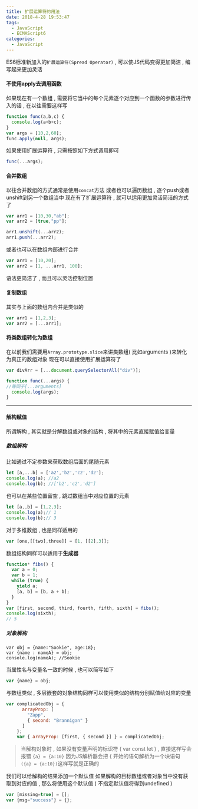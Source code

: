 ```yaml
---
title: 扩展运算符的用法
date: 2018-4-28 19:53:47
tags: 
  - JavaScript
  - ECMAScript6
categories: 
  - JavaScript
---
```


ES6标准新加入的`扩展运算符(Spread Operator)` , 可以使JS代码变得更加简洁 , 编写起来更加灵活
<!-- more -->
#### 不使用apply去调用函数
如果现在有一个数组 , 需要将它当中的每个元素逐个对应到一个函数的参数进行传入的话 , 在以往需要这样写
```javascript
function func(a,b,c) {
  console.log(a+b+c);
}
var args = [10,2,60];
func.apply(null, args);
```
如果使用扩展运算符 , 只需按照如下方式调用即可
```javascript
func(...args);
```

#### 合并数组
以往合并数组的方式通常是使用`concat`方法
或者也可以遍历数组 , 逐个push或者unshift到另一个数组当中
现在有了扩展运算符 , 就可以运用更加灵活简洁的方式了

```javascript
var arr1 = [10,30,"ab"];
var arr2 = [true,"pp"];

arr1.unshift(...arr2);
arr1.push(...arr2);
```
或者也可以在数组内部进行合并
```javascript
var arr1 = [10,20];
var arr2 = [1, ...arr1, 100];
```
语法更简洁了 , 而且可以灵活控制位置

#### 复制数组
其实与上面的数组内合并是类似的
```javascript
var arr1 = [1,2,3];
var arr2 = [...arr1];
```
#### 将类数组转化为数组
在以前我们需要用`Array.prototype.slice`来讲类数组( 比如arguments )来转化为真正的数组对象
现在可以直接使用扩展运算符了
```javascript
var divArr = [...document.querySelectorAll("div")];

function func(...args) {
//等同于[...arguments]
  console.log(args);
}
```
---
#### 解构赋值
所谓解构 , 其实就是分解数组或对象的结构 , 将其中的元素直接赋值给变量
##### 数组解构
比如通过不定参数来获取数组后面的尾随元素
```javascript
let [a,...b] = ['a2','b2','c2','d2'];
console.log(a); //a2
console.log(b); //['b2','c2','d2']
```
也可以在某些位置留空 , 跳过数组当中对应位置的元素
```javascript
let [a,,b] = [1,2,3];
console.log(a);// 1
console.log(b);// 3
```
对于多维数组 , 也是同样适用的
```javascript
var [one,[[two],three]] = [1, [[2],3]];
```
数组结构同样可以适用于**生成器**
```javascript
function* fibs() {
  var a = 0;
  var b = 1;
  while (true) {
    yield a;
    [a, b] = [b, a + b];
  }
}
var [first, second, third, fourth, fifth, sixth] = fibs();
console.log(sixth);
// 5
```
##### 对象解构
```
var obj = {name:"Sookie", age:18};
var {name : nameA} = obj;
console.log(nameA); //Sookie
```
当属性名与变量名一致的时候 , 也可以简写如下
```javascript
var {name} = obj;
```

与数组类似 , 多层嵌套的对象结构同样可以使用类似的结构分别赋值给对应的变量
```javascript
var complicatedObj = {
      arrayProp: [
        "Zapp",
        { second: "Brannigan" }
      ]
    };
    var { arrayProp: [first, { second }] } = complicatedObj;
```

> 当解构对象时 , 如果没有变量声明的标识符 ( var  const  let ) , 直接这样写会报错
> `{a} = {a:10}`
> 因为JS解析器会把 { 开始的语句解析为一个块语句
> `({a} = {a:10})`这样写就是正确的

我们可以给解构的结果添加一个默认值
如果解构的目标数组或者对象当中没有获取到对应的值 , 那么将使用这个默认值
( 不指定默认值将得到undefined )
```javascript
var [missing=true] = [];
var {msg="success"} = {};
```
